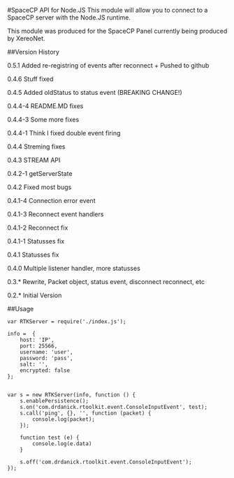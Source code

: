 #SpaceCP API for Node.JS
This module will allow you to connect to a SpaceCP server with the Node.JS runtime.

This module was produced for the SpaceCP Panel currently being produced by XereoNet.

##Version History

0.5.1   Added re-registring of events after reconnect + Pushed to github

0.4.6   Stuff fixed

0.4.5   Added oldStatus to status event (BREAKING CHANGE!)

0.4.4-4 README.MD fixes

0.4.4-3 Some more fixes

0.4.4-1 Think I fixed double event firing

0.4.4   Streming fixes

0.4.3   STREAM API

0.4.2-1 getServerState

0.4.2   Fixed most bugs

0.4.1-4 Connection error event

0.4.1-3 Reconnect event handlers

0.4.1-2 Reconnect fix

0.4.1-1 Statusses fix

0.4.1   Statusses fix

0.4.0   Multiple listener handler, more statusses

0.3.*   Rewrite, Packet object, status event, disconnect reconnect, etc

0.2.*   Initial Version


##Usage

    var RTKServer = require('./index.js');

    info =  {
        host: 'IP',
        port: 25566,
        username: 'user',
        password: 'pass',
        salt: '',
        encrypted: false
    };


    var s = new RTKServer(info, function () {
        s.enablePersistence();
        s.on('com.drdanick.rtoolkit.event.ConsoleInputEvent', test);
        s.call('ping', {}, '', function (packet) {
            console.log(packet);
        });

        function test (e) {
            console.log(e.data)
        }

        s.off('com.drdanick.rtoolkit.event.ConsoleInputEvent');
    });